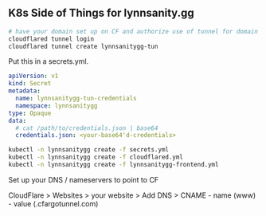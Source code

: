 K8s Side of Things for lynnsanity.gg
------------------------------------
```sh
# have your domain set up on CF and authorize use of tunnel for domain
cloudflared tunnel login
cloudflared tunnel create lynnsanitygg-tun
```

Put this in a secrets.yml.
```yaml
apiVersion: v1
kind: Secret
metadata:
  name: lynnsanitygg-tun-credentials
  namespace: lynnsanitygg
type: Opaque
data:
  # cat /path/to/credentials.json | base64
  credentials.json: <your-base64'd-credentials>
```

```sh
kubectl -n lynnsanitygg create -f secrets.yml
kubectl -n lynnsanitygg create -f cloudflared.yml
kubectl -n lynnsanitygg create -f lynnsanitygg-frontend.yml
```

Set up your DNS / nameservers to point to CF

CloudFlare > Websites > your website > Add DNS > CNAME - name (www) - value (<tunnelID>.cfargotunnel.com)
